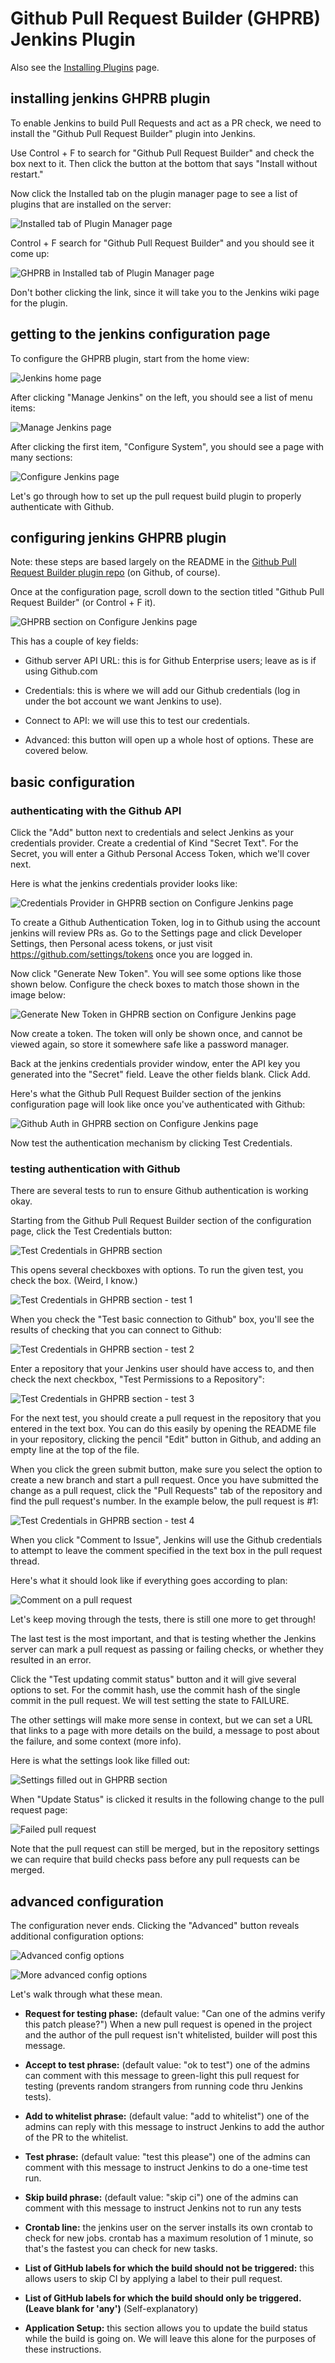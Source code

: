# Github Pull Request Builder (GHPRB) Jenkins Plugin

Also see the [Installing Plugins](plugins.md) page.

## installing jenkins GHPRB plugin 

To enable Jenkins to build Pull Requests and act as a PR check, we need
to install the "Github Pull Request Builder" plugin into Jenkins.

Use Control + F to search for "Github Pull Request Builder" and check
the box next to it. Then click the button at the bottom that says
"Install without restart."

Now click the Installed tab on the plugin manager page to see a list
of plugins that are installed on the server: 

![Installed tab of Plugin Manager page](images/jenkins-pm-inst.png)

Control + F search for "Github Pull Request Builder" and you should
see it come up:

![GHPRB in Installed tab of Plugin Manager page](images/jenkins-pm-inst-2.png)

Don't bother clicking the link, since it will take you to
the Jenkins wiki page for the plugin. 

## getting to the jenkins configuration page

To configure the GHPRB plugin, start from the home view:

![Jenkins home page](images/jenkins-login-post.png)

After clicking "Manage Jenkins" on the left, you should see a list of menu items:

![Manage Jenkins page](images/jenkins-manage.png)

After clicking the first item, "Configure System", you should see a page with
many sections:

![Configure Jenkins page](images/jenkins-configure.png)

Let's go through how to set up the pull request build plugin
to properly authenticate with Github.

## configuring jenkins GHPRB plugin

Note: these steps are based largely on the README in the
[Github Pull Request Builder plugin
repo](https://github.com/jenkinsci/ghprb-plugin/blob/master/README.md)
(on Github, of course).

Once at the configuration page, scroll down to the section titled
"Github Pull Request Builder" (or Control + F it).

![GHPRB section on Configure Jenkins page](images/jenkins-ghprb-1.png)

This has a couple of key fields:

* Github server API URL: this is for Github Enterprise users; leave as is if
  using Github.com

* Credentials: this is where we will add our Github credentials (log in under
  the bot account we want Jenkins to use).

* Connect to API: we will use this to test our credentials.

* Advanced: this button will open up a whole host of options. These are covered
  below.

## basic configuration

### authenticating with the Github API

Click the "Add" button next to credentials and select Jenkins as your 
credentials provider. Create a credential of Kind "Secret Text".
For the Secret, you will enter a Github Personal Access Token,
which we'll cover next.

Here is what the jenkins credentials provider looks like:

![Credentials Provider in GHPRB section on Configure Jenkins page](images/jenkins-ghprb-2.png)

To create a Github Authentication Token, log in to Github using the account
jenkins will review PRs as. Go to the Settings page and click Developer Settings,
then Personal acess tokens, or just visit <https://github.com/settings/tokens>
once you are logged in.

Now click "Generate New Token". You will see some options like those shown
below. Configure the check boxes to match those shown in the image below:

![Generate New Token in GHPRB section on Configure Jenkins page](images/jenkins-ghprb-3.png)

Now create a token. The token will only be shown once, and cannot be viewed
again, so store it somewhere safe like a password manager.

Back at the jenkins credentials provider window, enter the
API key you generated into the "Secret" field. Leave the
other fields blank. Click Add.

Here's what the Github Pull Request Builder section of the jenkins configuration 
page will look like once you've authenticated with Github: 

![Github Auth in GHPRB section on Configure Jenkins page](images/jenkins-ghprb-3.png)

Now test the authentication mechanism by clicking Test Credentials.

### testing authentication with Github

There are several tests to run to ensure Github authentication is
working okay.

Starting from the Github Pull Request Builder section of the configuration
page, click the Test Credentials button:

![Test Credentials in GHPRB section](images/jenkins-ghprb-4.png)

This opens several checkboxes with options. To run the given test,
you check the box. (Weird, I know.)

![Test Credentials in GHPRB section - test 1](images/jenkins-ghprb-5-test-1.png)

When you check the "Test basic connection to Github" box, you'll see
the results of checking that you can connect to Github:

![Test Credentials in GHPRB section - test 2](images/jenkins-ghprb-5-test-2.png)

Enter a repository that your Jenkins user should have access to, 
and then check the next checkbox, "Test Permissions to a Repository":

![Test Credentials in GHPRB section - test 3](images/jenkins-ghprb-5-test-3.png)

For the next test, you should create a pull request in the repository
that you entered in the text box. You can do this easily by opening
the README file in your repository, clicking the pencil "Edit" button
in Github, and adding an empty line at the top of the file.

When you click the green submit button, make sure you select the option
to create a new branch and start a pull request. Once you have submitted
the change as a pull request, click the "Pull Requests" tab of the repository
and find the pull request's number. In the example below, the pull request
is #1:

![Test Credentials in GHPRB section - test 4](images/jenkins-ghprb-5-test-4.png)

When you click "Comment to Issue", Jenkins will use the Github credentials
to attempt to leave the comment specified in the text box in the pull
request thread.

Here's what it should look like if everything goes according to plan:

![Comment on a pull request](images/jenkins-ghprb-5-test-5.png)

Let's keep moving through the tests, there is still one more to get through!

The last test is the most important, and that is testing whether the Jenkins
server can mark a pull request as passing or failing checks, or whether they
resulted in an error.

Click the "Test updating commit status" button and it will give several
options to set. For the commit hash, use the commit hash of the single
commit in the pull request. We will test setting the state to FAILURE.

The other settings will make more sense in context, but we can set a
URL that links to a page with more details on the build, a message
to post about the failure, and some context (more info).

Here is what the settings look like filled out:

![Settings filled out in GHPRB section](images/jenkins-ghprb-5-test-6.png)

When "Update Status" is clicked it results in the following change to
the pull request page:

![Failed pull request](images/jenkins-ghprb-5-test-7.png)

Note that the pull request can still be merged, but in the repository
settings we can require that build checks pass before any pull requests
can be merged.

## advanced configuration

The configuration never ends. Clicking the "Advanced" button reveals additional
configuration options:

![Advanced config options](images/jenkins-ghprb-6-config-1.png)

![More advanced config options](images/jenkins-ghprb-6-config-2.png)

Let's walk through what these mean.

* **Request for testing phase:** (default value: "Can one of the admins verify this
  patch please?") When a new pull request is opened in the project and the author of 
  the pull request isn't whitelisted, builder will post this message.

* **Accept to test phrase:** (default value: "ok to test") one of the admins can
  comment with this message to green-light this pull request for testing
  (prevents random strangers from running code thru Jenkins tests).

* **Add to whitelist phrase:** (default value: "add to whitelist") one of the
  admins can reply with this message to instruct Jenkins to add the author of the 
  PR to the whitelist.

* **Test phrase:** (default value: "test this please") one of the admins can comment 
  with this message to instruct Jenkins to do a one-time test run.

* **Skip build phrase:** (default value: "skip ci") one of the admins can
  comment with this message to instruct Jenkins not to run any tests

* **Crontab line:** the jenkins user on the server installs its own crontab to
  check for new jobs. crontab has a maximum resolution of 1 minute, so that's
  the fastest you can check for new tasks.

* **List of GitHub labels for which the build should not be triggered:** this
  allows users to skip CI by applying a label to their pull request.

* **List of GitHub labels for which the build should only be triggered. (Leave
  blank for 'any')** (Self-explanatory)

* **Application Setup:** this section allows you to update the build status
  while the build is going on. We will leave this alone for the purposes of
  these instructions.


